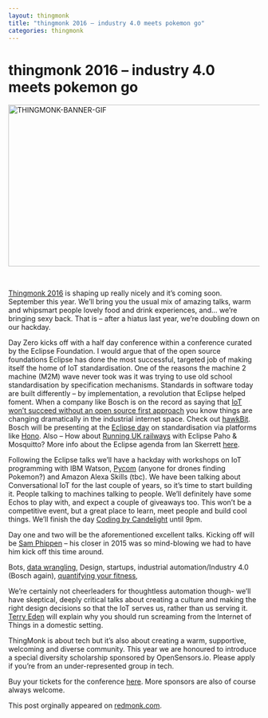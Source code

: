```yaml
---
layout: thingmonk
title: "thingmonk 2016 – industry 4.0 meets pokemon go"
categories: thingmonk
---
```

<div class="l-about row">

<h1 class="text-center">thingmonk 2016 – industry 4.0 meets pokemon go</h1>
<p><a href="http://jgovernor-media.redmonk.com/jgovernor/files/2016/07/THINGMONK-BANNER-GIF.gif"><img class="alignleft size-full wp-image-4287" src="http://jgovernor-media.redmonk.com/jgovernor/files/2016/07/THINGMONK-BANNER-GIF.gif" alt="THINGMONK-BANNER-GIF" width="576" height="324" /></a></p>
<p>&nbsp;</p>
<p><a href="http://thingmonk.com/" onclick="_gaq.push(['_trackEvent', 'outbound-article', 'http://thingmonk.com/', 'Thingmonk 2016']);" >Thingmonk 2016</a> is shaping up really nicely and it&#8217;s coming soon. September this year. We&#8217;ll bring you the usual mix of amazing talks, warm and whipsmart people lovely food and drink experiences, and&#8230; we&#8217;re bringing sexy back. That is &#8211; after a hiatus last year, we&#8217;re doubling down on our hackday.</p>
<p>Day Zero kicks off with a half day conference within a conference curated by the Eclipse Foundation. I would argue that of the open source foundations Eclipse has done the most successful, targeted job of making itself the home of IoT standardisation. One of the reasons the machine 2 machine (M2M) wave never took was it was trying to use old school standardisation by specification mechanisms. Standards in software today are built differently &#8211; by implementation, a revolution that Eclipse helped foment. When a company like Bosch is on the record as saying that <a href="http://blog.bosch-si.com/categories/technology/2015/10/software-provisioning-goes-open-source-find/" onclick="_gaq.push(['_trackEvent', 'outbound-article', 'http://blog.bosch-si.com/categories/technology/2015/10/software-provisioning-goes-open-source-find/', 'IoT won&#8217;t succeed without an open source first approach']);" >IoT won&#8217;t succeed without an open source first approach</a> you know things are changing dramatically in the industrial internet space. Check out <a href="https://projects.eclipse.org/proposals/hawkbit" onclick="_gaq.push(['_trackEvent', 'outbound-article', 'https://projects.eclipse.org/proposals/hawkbit', 'hawkBit']);" >hawkBit</a>. Bosch will be presenting at the <a href="http://thingmonk.com/eclipse-day-talks.html#" onclick="_gaq.push(['_trackEvent', 'outbound-article', 'http://thingmonk.com/eclipse-day-talks.html#', 'Eclipse day']);" >Eclipse day</a> on standardisation via platforms like <a href="https://projects.eclipse.org/projects/iot.hono" onclick="_gaq.push(['_trackEvent', 'outbound-article', 'https://projects.eclipse.org/projects/iot.hono', 'Hono']);" >Hono</a>. Also &#8211; How about <a href="http://thingmonk.com/eclipse-day-talks.html#kamilfb84" onclick="_gaq.push(['_trackEvent', 'outbound-article', 'http://thingmonk.com/eclipse-day-talks.html#kamilfb84', 'Running UK railways']);" >Running UK railways</a> with Eclipse Paho &amp; Mosquitto? More info about the Eclipse agenda from Ian Skerrett <a href="https://ianskerrett.wordpress.com/2016/07/25/eclipse-iot-day-thingmonk/" onclick="_gaq.push(['_trackEvent', 'outbound-article', 'https://ianskerrett.wordpress.com/2016/07/25/eclipse-iot-day-thingmonk/', 'here']);" >here</a>.</p>
<p>Following the Eclipse talks we&#8217;ll have a hackday with workshops on IoT programming with IBM Watson, <a href="https://www.pycom.io/" onclick="_gaq.push(['_trackEvent', 'outbound-article', 'https://www.pycom.io/', 'Pycom']);" >Pycom</a> (anyone for drones finding Pokemon?) and Amazon Alexa Skills (tbc). We have been talking about Conversational IoT for the last couple of years, so it&#8217;s time to start building it. People talking to machines talking to people. We&#8217;ll definitely have some Echos to play with, and expect a couple of giveaways too. This won&#8217;t be a competitive event, but a great place to learn, meet people and build cool things. We’ll finish the day <a href="http://www.codingbycandlelight.com/" onclick="_gaq.push(['_trackEvent', 'outbound-article', 'http://www.codingbycandlelight.com/', 'Coding by Candelight']);" >Coding by Candelight</a> until 9pm.</p>
<p>Day one and two will be the aforementioned excellent talks. Kicking off will be <a href="http://thingmonk.com/thingmonk-talks.html#samphippen" onclick="_gaq.push(['_trackEvent', 'outbound-article', 'http://thingmonk.com/thingmonk-talks.html#samphippen', 'Sam Phippen']);" >Sam Phippen</a> &#8211; his closer in 2015 was so mind-blowing we had to have him kick off this time around.</p>
<p>Bots, <a href="http://thingmonk.com/thingmonk-talks.html#mccrory" onclick="_gaq.push(['_trackEvent', 'outbound-article', 'http://thingmonk.com/thingmonk-talks.html#mccrory', 'data wrangling']);" >data wrangling</a>, Design, startups, industrial automation/Industry 4.0 (Bosch again), <a href="http://thingmonk.com/thingmonk-talks.html#synedra" onclick="_gaq.push(['_trackEvent', 'outbound-article', 'http://thingmonk.com/thingmonk-talks.html#synedra', 'quantifying your fitness']);" >quantifying your fitness</a>,</p>
<p>We’re certainly not cheerleaders for thoughtless automation though- we’ll have skeptical, deeply critical talks about creating a culture and making the right design decisions so that the IoT serves us, rather than us serving it. <a href="http://thingmonk.com/thingmonk-talks.html#edent" onclick="_gaq.push(['_trackEvent', 'outbound-article', 'http://thingmonk.com/thingmonk-talks.html#edent', 'Terry Eden']);" >Terry Eden</a> will explain why you should run screaming from the Internet of Things in a domestic setting.</p>
<p>ThingMonk is about tech but it’s also about creating a warm, supportive, welcoming and diverse community. This year we are honoured to introduce a special diversity scholarship sponsored by OpenSensors.io. Please apply if you&#8217;re from an under-represented group in tech.</p>
<p>Buy your tickets for the conference <a href="https://www.eventbrite.co.uk/e/thingmonk-2016-tickets-24733051222" onclick="_gaq.push(['_trackEvent', 'outbound-article', 'https://www.eventbrite.co.uk/e/thingmonk-2016-tickets-24733051222', 'here']);" >here</a>. More sponsors are also of course always welcome.</p>
<p>
<div class="l-about row">
This post orginally appeared on <a href="http://redmonk.com/jgovernor/2016/07/25/thingmonk-2016-hacks-bots-trains-industry-4-0-and-pokemon-go/">redmonk.com</a>.
</div>

